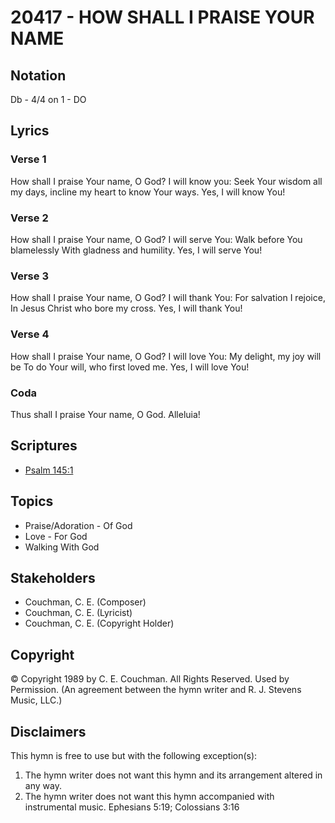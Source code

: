 # 20417 - HOW SHALL I PRAISE YOUR NAME

## Notation

Db - 4/4 on 1 - DO

## Lyrics

### Verse 1

How shall I praise Your name, O God? I will know you: Seek Your wisdom all my days, incline my heart to know Your ways. Yes, I will know You!

### Verse 2

How shall I praise Your name, O God? I will serve You: Walk before You blamelessly With gladness and humility. Yes, I will serve You!

### Verse 3

How shall I praise Your name, O God? I will thank You: For salvation I rejoice, In Jesus Christ who bore my cross. Yes, I will thank You!

### Verse 4

How shall I praise Your name, O God? I will love You: My delight, my joy will be To do Your will, who first loved me. Yes, I will love You!

### Coda

Thus shall I praise Your name, O God. Alleluia!


## Scriptures

- [Psalm 145:1](https://www.biblegateway.com/passage/?search=Psalm%20145%3A1)

## Topics

- Praise/Adoration - Of God
- Love - For God
- Walking With God

## Stakeholders

- Couchman, C. E. (Composer)
- Couchman, C. E. (Lyricist)
- Couchman, C. E. (Copyright Holder)

## Copyright

© Copyright 1989 by C. E. Couchman. All Rights Reserved. Used by Permission.
(An agreement between the hymn writer and R. J. Stevens Music, LLC.)

## Disclaimers

This hymn is free to use but with the following exception(s):
1. The hymn writer does not want this hymn and its arrangement altered in any way.
2. The hymn writer does not want this hymn accompanied with instrumental music.
Ephesians 5:19; Colossians 3:16

